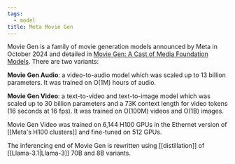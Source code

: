 ```yaml
---
tags:
  - model
title: Meta Movie Gen
---
```

Movie Gen is a family of movie generation models announced by Meta in October 2024 and detailed in [Movie Gen: A Cast of Media Foundation Models](https://ai.meta.com/static-resource/movie-gen-research-paper). There are two variants:

**Movie Gen Audio**: a video-to-audio model which was scaled up to 13 billion parameters. It was trained on O(1M) hours of audio.

**Movie Gen Video**: a text-to-video and text-to-image model which was scaled up to 30 billion parameters and a 73K context length for video tokens (16 seconds at 16 fps). It was trained on O(100M) videos and O(1B) images.

Movie Gen Video was trained on 6,144 H100 GPUs in the Ethernet version of [[Meta's H100 clusters]] and fine-tuned on 512 GPUs.

The inferencing end of Movie Gen is rewritten using [[distillation]] of [[Llama-3.1|Llama-3]] 70B and 8B variants.

[^paper]: [Movie Gen: A Cast of Media Foundation Models](https://ai.meta.com/static-resource/movie-gen-research-paper).